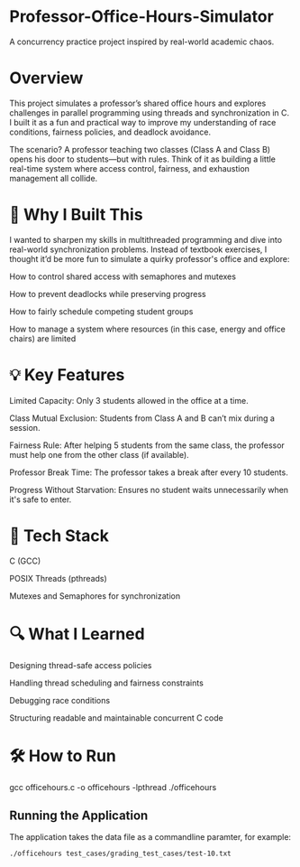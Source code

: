 # Professor-Office-Hours-Simulator
A concurrency practice project inspired by real-world academic chaos.

# Overview
This project simulates a professor’s shared office hours and explores challenges in parallel programming using threads and synchronization in C. I built it as a fun and practical way to improve my understanding of race conditions, fairness policies, and deadlock avoidance.

The scenario? A professor teaching two classes (Class A and Class B) opens his door to students—but with rules. Think of it as building a little real-time system where access control, fairness, and exhaustion management all collide.

# 🧠 Why I Built This
I wanted to sharpen my skills in multithreaded programming and dive into real-world synchronization problems. Instead of textbook exercises, I thought it’d be more fun to simulate a quirky professor's office and explore:

How to control shared access with semaphores and mutexes

How to prevent deadlocks while preserving progress

How to fairly schedule competing student groups

How to manage a system where resources (in this case, energy and office chairs) are limited

# 💡 Key Features
Limited Capacity: Only 3 students allowed in the office at a time.

Class Mutual Exclusion: Students from Class A and B can’t mix during a session.

Fairness Rule: After helping 5 students from the same class, the professor must help one from the other class (if available).

Professor Break Time: The professor takes a break after every 10 students.

Progress Without Starvation: Ensures no student waits unnecessarily when it's safe to enter.

# 🔧 Tech Stack
C (GCC)

POSIX Threads (pthreads)

Mutexes and Semaphores for synchronization

# 🔍 What I Learned
Designing thread-safe access policies

Handling thread scheduling and fairness constraints

Debugging race conditions

Structuring readable and maintainable concurrent C code

# 🛠️ How to Run

gcc officehours.c -o officehours -lpthread
./officehours

## Running the Application
The application takes the data file as a commandline paramter, for example:
```
./officehours test_cases/grading_test_cases/test-10.txt
```
